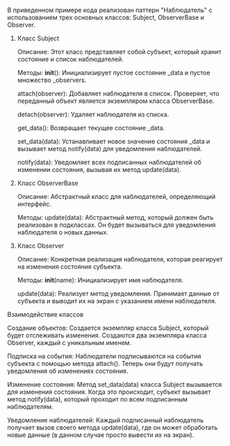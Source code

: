 В приведенном примере кода реализован паттерн "Наблюдатель" с использованием трех основных классов: Subject, ObserverBase и Observer.



1. Класс Subject

    Описание: Этот класс представляет собой субъект, который хранит состояние и список наблюдателей.

    Методы:
        __init__(): Инициализирует пустое состояние _data и пустое множество _observers.

    attach(observer): Добавляет наблюдателя в список. Проверяет, что переданный объект является экземпляром класса ObserverBase.

    detach(observer): Удаляет наблюдателя из списка.

    get_data(): Возвращает текущее состояние _data.

    set_data(data): Устанавливает новое значение состояния _data и вызывает метод notify(data) для уведомления наблюдателей.

    notify(data): Уведомляет всех подписанных наблюдателей об изменении состояния, вызывая их метод update(data).

2. Класс ObserverBase

    Описание: Абстрактный класс для наблюдателей, определяющий интерфейс.

    Методы:
        update(data): Абстрактный метод, который должен быть реализован в подклассах. Он будет вызываться для уведомления наблюдателя о новых данных.

3. Класс Observer

    Описание: Конкретная реализация наблюдателя, которая реагирует на изменения состояния субъекта.

    Методы:
        __init__(name): Инициализирует имя наблюдателя.

    update(data): Реализует метод уведомления. Принимает данные от субъекта и выводит их на экран с указанием имени наблюдателя.

Взаимодействие классов

Создание объектов:
        Создается экземпляр класса Subject, который будет отслеживать изменения.
        Создаются два экземпляра класса Observer, каждый с уникальным именем.

Подписка на события:
        Наблюдатели подписываются на события субъекта с помощью метода attach(). Теперь они будут получать уведомления об изменениях состояния.

Изменение состояния:
        Метод set_data(data) класса Subject вызывается для изменения состояния. Когда это происходит, субъект вызывает метод notify(data), который проходит по всем подписанным наблюдателям.
        
Уведомление наблюдателей:
        Каждый подписанный наблюдатель получает вызов своего метода update(data), где он может обработать новые данные (в данном случае просто вывести их на экран).
